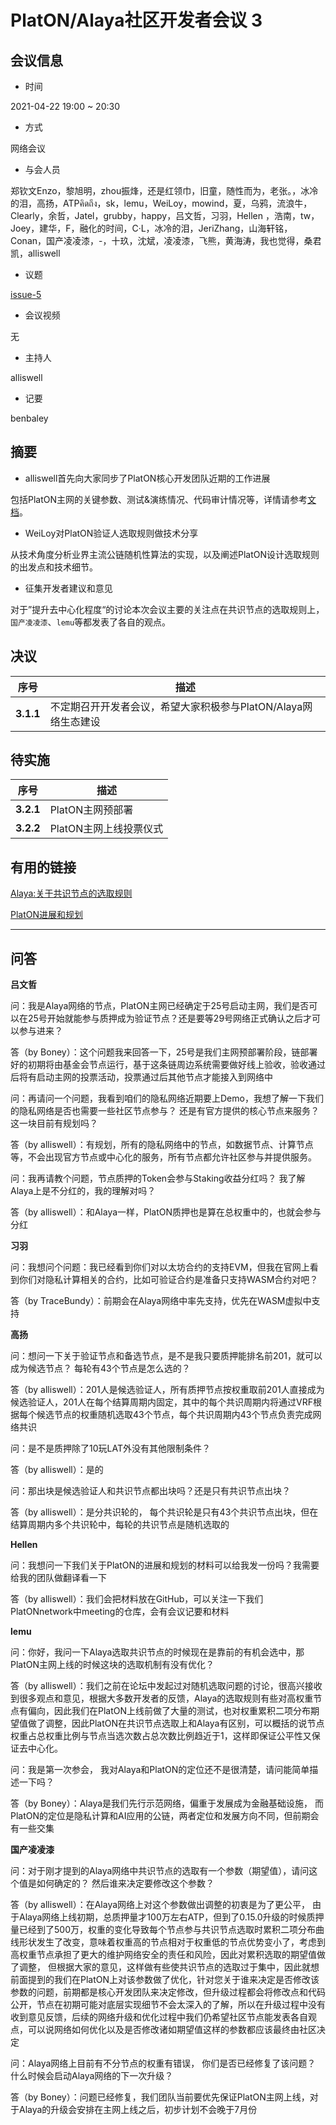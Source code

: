 # PlatON/Alaya社区开发者会议 3

## 会议信息

- 时间

2021-04-22 19:00 ~ 20:30

- 方式

网络会议

- 与会人员
  

郑钦文Enzo，黎旭明，zhou振烽，还是红领巾，旧童，随性而为，老张。，冰冷的泪，高扬，ATPคิดถึง，sk，lemu，WeiLoy，mowind，夏，乌鸦，流浪牛，Clearly，余哲，Jatel，grubby，happy，吕文哲，习羽，Hellen ，浩南，tw，Joey，建华，F，融化的时间，C·L，冰冷的泪，JeriZhang，山海轩铭，Conan，国产凌凌漆，-，十玖，沈斌，凌凌漆，‍飞熊，黄海涛，我也觉得，桑君凯，alliswell

- 议题

[issue-5](https://github.com/PlatONnetwork/meeting/issues/5)

- 会议视频

无

- 主持人

alliswell

- 记要

benbaley

## 摘要

- alliswell首先向大家同步了PlatON核心开发团队近期的工作进展

包括PlatON主网的关键参数、测试&演练情况、代码审计情况等，详情请参考[文档](../Doc/PlatON进展和规划.pdf)。

- WeiLoy对PlatON验证人选取规则做技术分享

从技术角度分析业界主流公链随机性算法的实现，以及阐述PlatON设计选取规则的出发点和技术细节。

- 征集开发者建议和意见

对于”提升去中心化程度“的讨论本次会议主要的关注点在共识节点的选取规则上，`国产凌凌漆`、`lemu`等都发表了各自的观点。

## 决议

| 序号 | 描述                                                           |
| ------------- | ----------------------------------------------------- |
| **3.1.1**   | 不定期召开开发者会议，希望大家积极参与PlatON/Alaya网络生态建设 |

## 待实施

| 序号 | 描述                                                           |
| ------------- | ----------------------------------------------------- |
| **3.2.1** | PlatON主网预部署 |
| **3.2.2** | PlatON主网上线投票仪式 |

## 有用的链接

[Alaya:关于共识节点的选取规则](https://forum.latticex.foundation/t/topic/4119/21)

[PlatON进展和规划](../Doc/PlatON进展和规划.pdf)

---

## 问答

**吕文哲**

问：我是Alaya网络的节点，PlatON主网已经确定于25号启动主网，我们是否可以在25号开始就能参与质押成为验证节点？还是要等29号网络正式确认之后才可以参与进来？

答（by Boney）：这个问题我来回答一下，25号是我们主网预部署阶段，链部署好的初期将由基金会节点运行，基于这条链周边系统需要做好线上验收，验收通过后将有启动主网的投票活动，投票通过后其他节点才能接入到网络中

问：再请问一个问题，我看到咱们的隐私网络近期要上Demo，我想了解一下我们的隐私网络是否也需要一些社区节点参与？ 还是有官方提供的核心节点来服务？ 这一块目前有规划吗？

答（by alliswell）：有规划，所有的隐私网络中的节点，如数据节点、计算节点等，不会出现官方节点或中心化的服务，所有节点都允许社区参与并提供服务。

问：我再请教个问题，节点质押的Token会参与Staking收益分红吗？ 我了解Alaya上是不分红的，我的理解对吗？

答（by alliswell）：和Alaya一样，PlatON质押也是算在总权重中的，也就会参与分红

**习羽**

问：我想问个问题：我已经看到你们对以太坊合约的支持EVM，但我在官网上看到你们对隐私计算相关的合约，比如可验证合约是准备只支持WASM合约对吧？

答（by TraceBundy）：前期会在Alaya网络中率先支持，优先在WASM虚拟中支持

**高扬**

问：想问一下关于验证节点和备选节点，是不是我只要质押能排名前201，就可以成为候选节点？ 每轮有43个节点是怎么选的？

答（by alliswell）：201人是候选验证人，所有质押节点按权重取前201人直接成为候选验证人，201人在每个结算周期内固定，其中的每个共识周期内将通过VRF根据每个候选节点的权重随机选取43个节点，每个共识周期内43个节点负责完成网络共识

问：是不是质押除了10玩LAT外没有其他限制条件？

答（by alliswell）：是的

问：那出块是候选验证人和共识节点都出块吗？还是只有共识节点出块？

答（by alliswell）：是分共识轮的， 每个共识轮是只有43个共识节点出块，但在结算周期内多个共识轮中，每轮的共识节点是随机选取的

**Hellen**

问：我想问一下我们关于PlatON的进展和规划的材料可以给我发一份吗？我需要给我的团队做翻译看一下

答（by alliswell）：我们会把材料放在GitHub，可以关注一下我们PlatONnetwork中meeting的仓库，会有会议记要和材料

**lemu**

问：你好，我问一下Alaya选取共识节点的时候现在是靠前的有机会选中，那PlatON主网上线的时候这块的选取机制有没有优化？

答（by alliswell）：我们之前在论坛中发起过对随机选取问题的讨论，很高兴接收到很多观点和意见，根据大多数开发者的反馈，Alaya的选取规则有些对高权重节点有偏向，因此我们在PlatON上线前做了大量的测试，也对权重累积二项分布期望值做了调整，因此PlatON在共识节点选取上和Alaya有区别，可以概括的说节点权重占总权重比例与节点当选次数占总次数比例趋近于1，这样即保证公平性又保证去中心化。

问：我是第一次参会， 我对Alaya和PlatON的定位还不是很清楚，请问能简单描述一下吗？

答（by Boney）：Alaya是我们先行示范网络，偏重于发展成为金融基础设施， 而PlatON的定位是隐私计算和AI应用的公链，两者定位和发展方向不同，但前期会有一些交集


**国产凌凌漆**

问：对于刚才提到的Alaya网络中共识节点的选取有一个参数（期望值），请问这个值是如何确定的？ 然后谁来决定要修改这个参数？

答（by alliswell）：在Alaya网络上对这个参数做出调整的初衷是为了更公平， 由于Alaya网络上线初期，总质押量才100万左右ATP，但到了0.15.0升级的时候质押量已经到了500万，权重的变化导致每个节点参与共识节点选取时累积二项分布曲线形状发生了改变，意味着权重高的节点相对于权重低的节点优势变小了，考虑到高权重节点承担了更大的维护网络安全的责任和风险，因此对累积选取的期望值做了调整， 但根据大家的意见，这样做有些使共识节点的选取过于集中，因此就想前面提到的我们在PlatON上对该参数做了优化，针对您关于谁来决定是否修改该参数的问题，前期都是核心开发团队来决定修改，但升级过程都会将修改点和代码公开，节点在初期可能对底层实现细节不会太深入的了解，所以在升级过程中没有收到意见反馈，后续的网络升级和优化过程中我们仍希望社区节点能发表各自观点，可以说网络如何优化以及是否修改诸如期望值这样的参数都应该最终由社区决定

问：Alaya网络上目前有不分节点的权重有错误， 你们是否已经修复了该问题？ 什么时候会启动Alaya网络的下一次升级？

答（by Boney）：问题已经修复，我们团队当前要优先保证PlatON主网上线，对于Alaya的升级会安排在主网上线之后，初步计划不会晚于7月份




